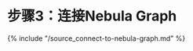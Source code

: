 # 步骤3：连接Nebula Graph

{% include "/source_connect-to-nebula-graph.md" %}
<!-- The line above is for content reusing. The source file is in the docs-2.0/reuse directory. -->
